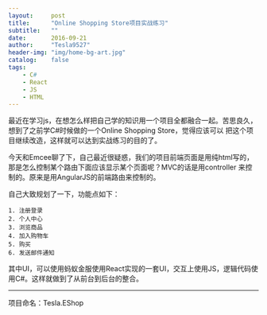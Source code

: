 ```yaml
---
layout:     post
title:      "Online Shopping Store项目实战练习"
subtitle:   ""
date:       2016-09-21
author:     "Tesla9527"
header-img: "img/home-bg-art.jpg"
catalog:    false
tags:
    - C#
    - React 
    - JS 
    - HTML
---
```

最近在学习js，在想怎么样把自己学的知识用一个项目全都融合一起。苦思良久，想到了之前学C#时候做的一个Online Shopping Store，觉得应该可以
把这个项目继续改造，这样就可以达到实战练习的目的了。

今天和Emcee聊了下，自己最近很疑惑，我们的项目前端页面是用纯html写的，那是怎么控制某个路由下面应该显示某个页面呢？MVC的话是用controller
来控制的。原来是用AngularJS的前端路由来控制的。

自己大致规划了一下，功能点如下：

	1. 注册登录
	2. 个人中心
	3. 浏览商品
	4. 加入购物车
	5. 购买
	6. 发送邮件通知
	
其中UI，可以使用蚂蚁金服使用React实现的一套UI，交互上使用JS，逻辑代码使用C#。这样就做到了从前台到后台的整合。

---
项目命名：Tesla.EShop
